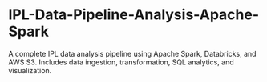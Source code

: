 # IPL-Data-Pipeline-Analysis-Apache-Spark
A complete IPL data analysis pipeline using Apache Spark, Databricks, and AWS S3. Includes data ingestion, transformation, SQL analytics, and visualization.

